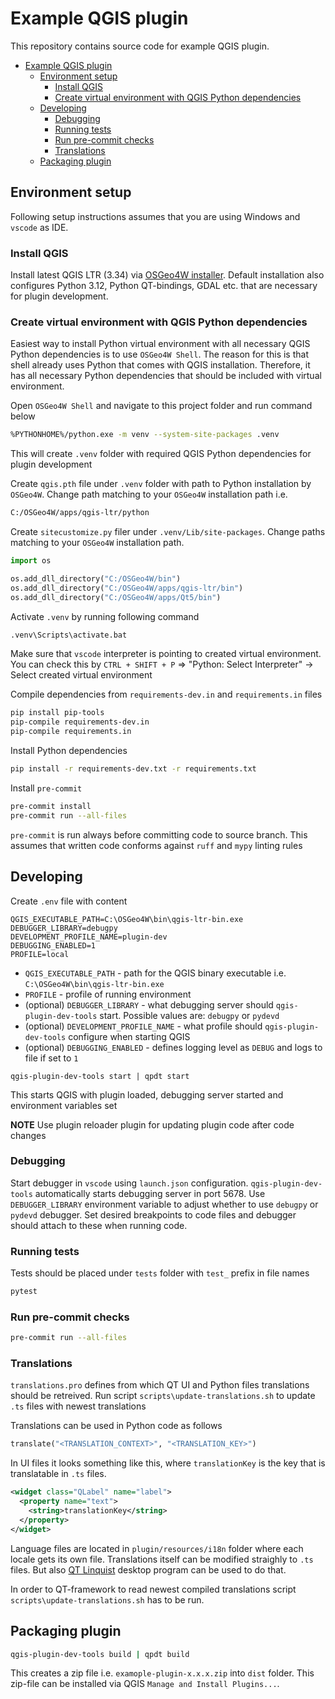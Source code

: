 # Example QGIS plugin

This repository contains source code for example QGIS plugin.

- [Example QGIS plugin](#example-qgis-plugin)
  - [Environment setup](#environment-setup)
    - [Install QGIS](#install-qgis)
    - [Create virtual environment with QGIS Python dependencies](#create-virtual-environment-with-qgis-python-dependencies)
  - [Developing](#developing)
    - [Debugging](#debugging)
    - [Running tests](#running-tests)
    - [Run pre-commit checks](#run-pre-commit-checks)
    - [Translations](#translations)
  - [Packaging plugin](#packaging-plugin)

## Environment setup

Following setup instructions assumes that you are using Windows and `vscode` as IDE.

### Install QGIS

Install latest QGIS LTR (3.34) via [OSGeo4W installer](https://trac.osgeo.org/osgeo4w/). Default installation also configures Python 3.12, Python QT-bindings, GDAL etc. that are necessary for plugin development.

### Create virtual environment with QGIS Python dependencies

Easiest way to install Python virtual environment with all necessary QGIS Python dependencies is to use `OSGeo4W Shell`. The reason for this is that shell already uses Python that comes with QGIS installation. Therefore, it has all necessary Python dependencies that should be included with virtual environment.

Open `OSGeo4W Shell` and navigate to this project folder and run command below

```bash
%PYTHONHOME%/python.exe -m venv --system-site-packages .venv
```

This will create `.venv` folder with required QGIS Python dependencies for plugin development

Create `qgis.pth` file under `.venv` folder with path to Python installation by `OSGeo4W`. Change path matching to your `OSGeo4W` installation path i.e.

```bash
C:/OSGeo4W/apps/qgis-ltr/python
```

Create `sitecustomize.py` filer under `.venv/Lib/site-packages`. Change paths matching to your `OSGeo4W` installation path.

```python
import os

os.add_dll_directory("C:/OSGeo4W/bin")
os.add_dll_directory("C:/OSGeo4W/apps/qgis-ltr/bin")
os.add_dll_directory("C:/OSGeo4W/apps/Qt5/bin")
```

Activate `.venv` by running following command

```bash
.venv\Scripts\activate.bat
```

Make sure that `vscode` interpreter is pointing to created virtual environment. You can check this by `CTRL + SHIFT + P` => "Python: Select Interpreter" -> Select created virtual environment

Compile dependencies from `requirements-dev.in` and `requirements.in` files

```bash
pip install pip-tools
pip-compile requirements-dev.in
pip-compile requirements.in
```

Install Python dependencies

```bash
pip install -r requirements-dev.txt -r requirements.txt
```

Install `pre-commit`

```bash
pre-commit install
pre-commit run --all-files
```

`pre-commit` is run always before committing code to source branch. This assumes that written code conforms against `ruff` and `mypy` linting rules

## Developing

Create `.env` file with content

```env
QGIS_EXECUTABLE_PATH=C:\OSGeo4W\bin\qgis-ltr-bin.exe
DEBUGGER_LIBRARY=debugpy
DEVELOPMENT_PROFILE_NAME=plugin-dev
DEBUGGING_ENABLED=1
PROFILE=local
```

- `QGIS_EXECUTABLE_PATH` - path for the QGIS binary executable i.e. `C:\OSGeo4W\bin\qgis-ltr-bin.exe`
- `PROFILE` - profile of running environment
- (optional) `DEBUGGER_LIBRARY` - what debugging server should `qgis-plugin-dev-tools` start. Possible values are: `debugpy` or `pydevd`
- (optional) `DEVELOPMENT_PROFILE_NAME` - what profile should `qgis-plugin-dev-tools` configure when starting QGIS
- (optional) `DEBUGGING_ENABLED` - defines logging level as `DEBUG` and logs to file if set to `1`

```shell
qgis-plugin-dev-tools start | qpdt start
```

This starts QGIS with plugin loaded, debugging server started and environment variables set

**NOTE** Use plugin reloader plugin for updating plugin code after code changes

### Debugging

Start debugger in `vscode` using `launch.json` configuration. `qgis-plugin-dev-tools` automatically starts debugging server in port 5678. Use `DEBUGGER_LIBRARY` environment variable to adjust whether to use `debugpy` or `pydevd` debugger. Set desired breakpoints to code files and debugger should attach to these when running code.

### Running tests

Tests should be placed under `tests` folder with `test_` prefix in file names

```bash
pytest
```

### Run pre-commit checks

```bash
pre-commit run --all-files
```

### Translations

`translations.pro` defines from which QT UI and Python files translations should be retreived. Run script `scripts\update-translations.sh` to update `.ts` files with newest translations

Translations can be used in Python code as follows

```python
translate("<TRANSLATION_CONTEXT>", "<TRANSLATION_KEY>")
```

In UI files it looks something like this, where `translationKey` is the key that is translatable in `.ts` files.

```xml
<widget class="QLabel" name="label">
  <property name="text">
    <string>translationKey</string>
  </property>
</widget>
```

Language files are located in `plugin/resources/i18n` folder where each locale gets its own file. Translations itself can be modified straighly to `.ts` files. But also [QT Linquist](`https://github.com/lelegard/qtlinguist-installers/releases`) desktop program can be used to do that.

In order to QT-framework to read newest compiled translations script `scripts\update-translations.sh` has to be run.

## Packaging plugin

```bash
qgis-plugin-dev-tools build | qpdt build
```

This creates a zip file i.e. `examople-plugin-x.x.x.zip` into `dist` folder. This zip-file can be installed via QGIS `Manage and Install Plugins...`.
